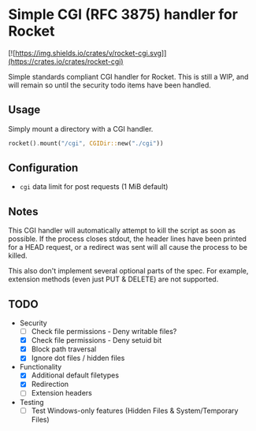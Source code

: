 # Simple CGI (RFC 3875) handler for Rocket

[![https://img.shields.io/crates/v/rocket-cgi.svg]](https://crates.io/crates/rocket-cgi)

Simple standards compliant CGI handler for Rocket. This is still a WIP, and will
remain so until the security todo items have been handled.

## Usage

Simply mount a directory with a CGI handler.

```rust
rocket().mount("/cgi", CGIDir::new("./cgi"))
```

## Configuration

- `cgi` data limit for post requests (1 MiB default)

## Notes

This CGI handler will automatically attempt to kill the script as soon as
possible. If the process closes stdout, the header lines have been printed for a
HEAD request, or a redirect was sent will all cause the process to be killed.

This also don't implement several optional parts of the spec. For example,
extension methods (even just PUT & DELETE) are not supported.

## TODO

- Security
  - [ ] Check file permissions - Deny writable files?
  - [x] Check file permissions - Deny setuid bit
  - [x] Block path traversal
  - [x] Ignore dot files / hidden files
- Functionality
  - [x] Additional default filetypes
  - [x] Redirection
  - [ ] Extension headers
- Testing
  - [ ] Test Windows-only features (Hidden Files & System/Temporary Files)
